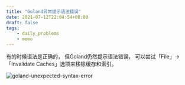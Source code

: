 ```yaml
---
title: "Goland异常提示语法错误"
date: 2021-07-12T22:04:54+08:00
draft: false
tags:
    - daily_problems
    - memo
---
```


有的时候语法是正确的，
但Goland仍然提示语法错误，
可以尝试「File」->「Invalidate Caches」选项来移除缓存和索引。

![goland-unexpected-syntax-error](https://dsm01pap001files.storage.live.com/y4mE_pskO9ioLpVmz7YZYefjwyGdw38h0SNsK_HwEqCvOtUMTetASs_q9P-0_Ifs7k9Ox5ofAYlknueFAAsQiPNubytLDG-kZfJLSwCz-yy6O6Vt1Ubheds6dxeXzUy4o86Le4w8c0mPi4AogLN8WBuBC6MoZASDUEXJjKSPAPyAqwoaOMhJ0XIGo9Oxl8sfdtO?width=1454&height=1216&cropmode=none)
